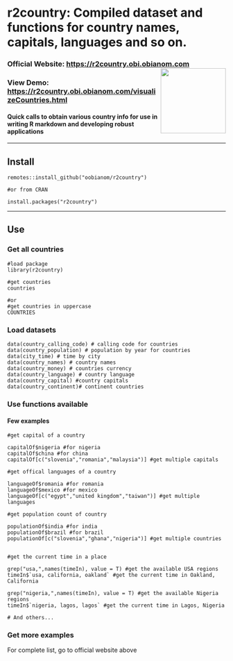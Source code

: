 # r2country: Compiled dataset and functions for country names, capitals, languages and so on. 

### Official Website: https://r2country.obi.obianom.com <img src="https://r2country.obi.obianom.com/hex-r2country.png" align="right" width="150">

### View Demo: https://r2country.obi.obianom.com/visualizeCountries.html

#### Quick calls to obtain various country info for use in writing R markdown and developing robust applications


***

## Install

```
remotes::install_github("oobianom/r2country")

#or from CRAN

install.packages("r2country") 

```

***

## Use

### Get all countries

```
#load package
library(r2country)

#get countries
countries

#or
#get countries in uppercase
COUNTRIES
```

### Load datasets

```
data(country_calling_code) # calling code for countries
data(country_population) # population by year for countries
data(city_time) # time by city
data(country_names) # country names
data(country_money) # countries currency
data(country_language) # country language
data(country_capital) #country capitals
data(country_continent)# continent countries

```

### Use functions available

#### Few examples

``` 
#get capital of a country

capitalOf$nigeria #for nigeria
capitalOf$china #for china
capitalOf[c("slovenia","romania","malaysia")] #get multiple capitals

#get offical languages of a country

languageOf$romania #for romania
languageOf$mexico #for mexico
languageOf[c("egypt","united kingdom","taiwan")] #get multiple languages

#get population count of country

populationOf$india #for india
populationOf$brazil #for brazil
populationOf[c("slovenia","ghana","nigeria")] #get multiple countries


#get the current time in a place

grep("usa,",names(timeIn), value = T) #get the available USA regions
timeIn$`usa, california, oakland` #get the current time in Oakland, California

grep("nigeria,",names(timeIn), value = T) #get the available Nigeria regions
timeIn$`nigeria, lagos, lagos` #get the current time in Lagos, Nigeria

# And others...

```

### Get more examples

For complete list, go to official website above






